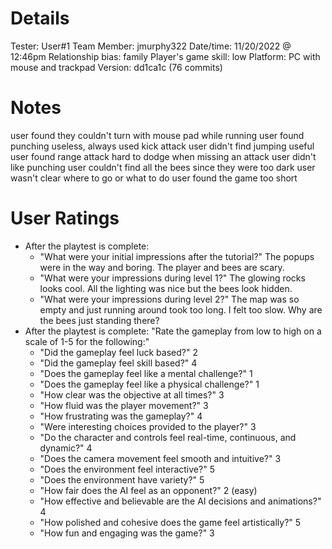 # Details
Tester: User#1
Team Member: jmurphy322
Date/time: 11/20/2022 @ 12:46pm
Relationship bias: family
Player's game skill: low
Platform: PC with mouse and trackpad
Version: dd1ca1c (76 commits)

# Notes
user found they couldn't turn with mouse pad while running
user found punching useless, always used kick attack
user didn't find jumping useful
user found range attack hard to dodge when missing an attack
user didn't like punching
user couldn't find all the bees since they were too dark
user wasn't clear where to go or what to do
user found the game too short

# User Ratings
- After the playtest is complete:
	- "What were your initial impressions after the tutorial?"
	The popups were in the way and boring. The player and bees are scary.
	- "What were your impressions during level 1?"
	The glowing rocks looks cool. All the lighting was nice but the bees look hidden.
	- "What were your impressions during level 2?"
	The map was so empty and just running around took too long. I felt too slow. Why are the bees just standing there?
- After the playtest is complete: "Rate the gameplay from low to high on a scale of 1-5 for the following:"
	- "Did the gameplay feel luck based?" 2
	- "Did the gameplay feel skill based?" 4
	- "Does the gameplay feel like a mental challenge?" 1
	- "Does the gameplay feel like a physical challenge?" 1
	- "How clear was the objective at all times?" 3
	- "How fluid was the player movement?" 3
	- "How frustrating was the gameplay?" 4
	- "Were interesting choices provided to the player?" 3
	- "Do the character and controls feel real-time, continuous, and dynamic?" 4
	- "Does the camera movement feel smooth and intuitive?" 3
	- "Does the environment feel interactive?" 5
	- "Does the environment have variety?" 5
	- "How fair does the AI feel as an opponent?" 2 (easy)
	- "How effective and believable are the AI decisions and animations?" 4
	- "How polished and cohesive does the game feel artistically?" 5
	- "How fun and engaging was the game?" 3
